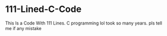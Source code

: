 # 111-Lined-C-Code
This Is a Code With 111 Lines. C programming
lol took so many years. pls tell me if any mistake
